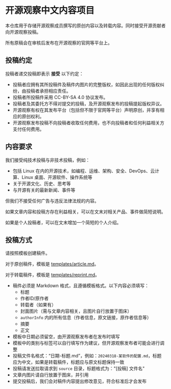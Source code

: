 # 开源观察中文内容项目

本仓库用于存储开源观察成员撰写的原创内容以及转载内容。同时接受开源贡献者向开源观察投稿。

所有原稿会在审核后发布在开源观察的官网等平台上。

## 投稿约定

投稿者递交投稿即表示 **接受** 以下约定：

- 投稿者应拥有其所投稿件及稿件内图片的完整版权，如因此出现的任何版权纠纷，由投稿者承担相应责任。
- 投稿者所投稿件采用 CC-BY-SA 4.0 协议发布。
- 投稿者及其委托方不得对提交的投稿，及开源观察发布的投稿提起版权异议。
- 开源观察有权在其发布平台（包括但不限于官网等平台）声明原创，并享有相应的原创权利。
- 开源观察发布投稿不向投稿者收取任何费用，也不向投稿者和任何利益相关方支付任何费用。

## 内容要求

我们接受纯技术投稿与非技术投稿，例如：

- 包括 Linux 在内的开源技术，如编程、运维、架构、安全、DevOps、云计算、Linux 桌面、开源软件、操作系统等
- 关于开源文化、历史、思考等
- 与开源有关的最新新闻、事件等

但我们不接受任何广告与违反法律法规的内容。

如果文章内容和投稿方存在利益相关，可以在文末对相关产品、事件做简短说明。

如果是个人投稿者，可以在文末增加一个简短的个人介绍。

## 投稿方式

请按照模板创建稿件。

对于原创稿件，模板是 [templates/article.md](templates/article.md)。

对于转载稿件，模板是 [templates/reprint.md](templates/republish.md)。

- 稿件必须是 Markdown 格式，且遵循模板格式。以下内容必须填写：
  - 标题
  - 作者ID/原作者
  - 转载者（如果有）
  - 封面图片（需与文章内容相关，且图片自行放置于图床）
  - `authorInfo` 内的所有信息（作者信息，原文链接，原作者信息等）
  - 摘要
  - 正文
- 模板中日期必须留空，由开源观察发布者在发布时填写
- 模板中的类别与标签可以自行填写作为建议，但开源观察发布者可能会进行调整
- 投稿文件名格式：“日期-标题.md”，例如：`20240318-某软件的配置.md`，标题应为中文，如果是转载稿件，标题应与原文标题保持一致
- 投稿请发送拉取请求到 `source` 目录，标题格式为："[投稿] 文件名"
- 文章内图片请自行放置于图床，并引用
- 提交投稿后，我们会对稿件内容提出修改意见，符合标准后才会发布
